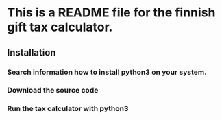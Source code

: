 # This is a README file for the finnish gift tax calculator.

## Installation

### Search information how to install python3 on your system.
### Download the source code
### Run the tax calculator with python3